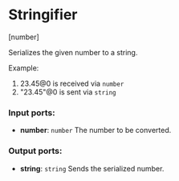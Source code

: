 # Stringifier

[number]

Serializes the given number to a string.

Example:

1. 23.45@0 is received via `number`
2. "23.45"@0 is sent via `string`

### Input ports:

* __number__: `number`
    The number to be converted.



### Output ports:

* __string__: `string`
    Sends the serialized number.



